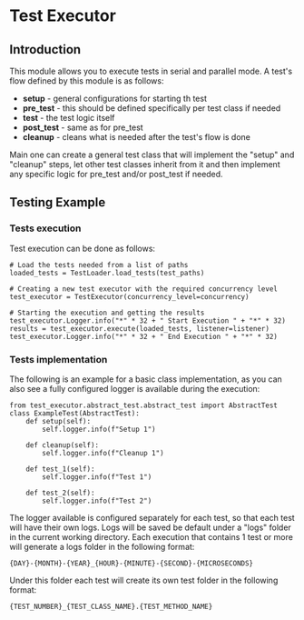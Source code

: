 # Test Executor

## Introduction
This module allows you to execute tests in serial and parallel mode.
A test's flow defined by this module is as follows:
* **setup** - general configurations for starting th test
* **pre_test** - this should be defined specifically per test class if needed
* **test** - the test logic itself
* **post_test** - same as for pre_test
* **cleanup** - cleans what is needed after the test's flow is done

Main one can create a general test class that will implement the "setup" and "cleanup" steps, let other test classes 
inherit from it and then implement any specific logic for pre_test and/or post_test if needed.

## Testing Example

### Tests execution
Test execution can be done as follows:
```
# Load the tests needed from a list of paths
loaded_tests = TestLoader.load_tests(test_paths)

# Creating a new test executor with the required concurrency level
test_executor = TestExecutor(concurrency_level=concurrency)

# Starting the execution and getting the results
test_executor.Logger.info("*" * 32 + " Start Execution " + "*" * 32)
results = test_executor.execute(loaded_tests, listener=listener)
test_executor.Logger.info("*" * 32 + " End Execution " + "*" * 32)
```

### Tests implementation
The following is an example for a basic class implementation, as you can also see
a fully configured logger is available during the execution:

```
from test_executor.abstract_test.abstract_test import AbstractTest
class ExampleTest(AbstractTest):
    def setup(self):
        self.logger.info(f"Setup 1")

    def cleanup(self):
        self.logger.info(f"Cleanup 1")

    def test_1(self):
        self.logger.info(f"Test 1")

    def test_2(self):
        self.logger.info(f"Test 2")
```


The logger available is configured separately for each test, so that each
test will have their own logs. Logs will be saved be default under a "logs"
folder in the current working directory. Each execution that contains 1 test 
or more will generate a logs folder in the following format: 
```
{DAY}-{MONTH}-{YEAR}_{HOUR}-{MINUTE}-{SECOND}-{MICROSECONDS}
```
Under this folder each test will create its own test folder in the following
format:
```
{TEST_NUMBER}_{TEST_CLASS_NAME}.{TEST_METHOD_NAME}
```
